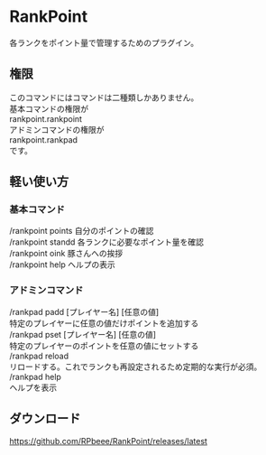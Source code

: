 # RankPoint  
各ランクをポイント量で管理するためのプラグイン。  

## 権限  
このコマンドにはコマンドは二種類しかありません。  
基本コマンドの権限が  
rankpoint.rankpoint  
アドミンコマンドの権限が  
rankpoint.rankpad  
です。  

## 軽い使い方  
### 基本コマンド  
/rankpoint points  自分のポイントの確認  
/rankpoint standd  各ランクに必要なポイント量を確認  
/rankpoint oink    豚さんへの挨拶  
/rankpoint help    ヘルプの表示  

### アドミンコマンド  
/rankpad padd [プレイヤー名] [任意の値]  
特定のプレイヤーに任意の値だけポイントを追加する  
/rankpad pset [プレイヤー名] [任意の値]  
特定のプレイヤーのポイントを任意の値にセットする  
/rankpad reload  
リロードする。これでランクも再設定されるため定期的な実行が必須。  
/rankpad help  
ヘルプを表示  

## ダウンロード  
https://github.com/RPbeee/RankPoint/releases/latest  

